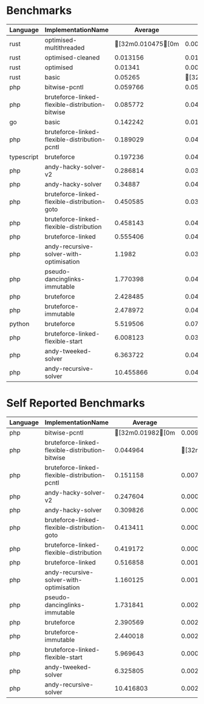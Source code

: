 # Benchmarks
|Language|ImplementationName|Average|Example 1|Example 2|Example 3|Example 4|Example 5|
|---|---|---|---|---|---|---|---|
|rust|optimised-multithreaded|[32m0.010475[0m|0.009667|[32m0.008896[0m|0.009508|[32m0.010345[0m|0.013959|
|rust|optimised-cleaned|0.013156|0.010069|0.009397|0.009755|0.023045|0.013513|
|rust|optimised|0.01341|0.009827|0.010058|0.00881|0.022788|0.015569|
|rust|basic|0.05265|[32m0.009544[0m|0.009014|[32m0.008745[0m|0.226142|[32m0.009806[0m|
|php|bitwise-pcntl|0.059766|0.050221|0.048242|0.048398|0.098236|0.053733|
|php|bruteforce-linked-flexible-distribution-bitwise|0.085772|0.041545|0.040301|0.03962|0.253147|0.054248|
|go|basic|0.142242|0.014514|0.014658|0.01497|0.652728|0.014338|
|php|bruteforce-linked-flexible-distribution-pcntl|0.189029|0.045644|0.047339|0.045886|0.744224|0.062052|
|typescript|bruteforce|0.197236|0.047046|0.048717|0.05058|0.788458|0.051378|
|php|andy-hacky-solver-v2|0.286814|0.039039|0.038816|0.04189|0.419466|0.89486|
|php|andy-hacky-solver|0.34887|0.044172|0.0402|0.041676|0.447848|1.170456|
|php|bruteforce-linked-flexible-distribution-goto|0.450585|0.036479|0.040275|0.037862|2.017827|0.12048|
|php|bruteforce-linked-flexible-distribution|0.458143|0.041925|0.040349|0.03866|2.049708|0.120074|
|php|bruteforce-linked|0.555406|0.041217|0.040776|0.038703|2.615241|0.041094|
|php|andy-recursive-solver-with-optimisation|1.1982|0.039347|0.044389|0.049215|1.752789|4.105262|
|php|pseudo-dancinglinks-immutable|1.770398|0.040835|0.043088|0.045008|8.672215|0.050844|
|php|bruteforce|2.428485|0.040115|0.044429|0.046928|11.957073|0.05388|
|php|bruteforce-immutable|2.478972|0.041245|0.044329|0.046829|12.205619|0.05684|
|python|bruteforce|5.519506|0.075228|0.052936|0.053432|27.34979|0.066142|
|php|bruteforce-linked-flexible-start|6.008123|0.03899|0.046924|0.269172|0.465215|29.220312|
|php|andy-tweeked-solver|6.363722|0.041412|0.04045|0.052583|17.497969|14.186197|
|php|andy-recursive-solver|10.455866|0.047312|0.045452|0.215386|15.933791|36.037386|

# Self Reported Benchmarks
|Language|ImplementationName|Average|Example 1|Example 2|Example 3|Example 4|Example 5|
|---|---|---|---|---|---|---|---|
|php|bitwise-pcntl|[32m0.01982[0m|0.009155|0.008107|0.007769|[32m0.058322[0m|0.015746|
|php|bruteforce-linked-flexible-distribution-bitwise|0.044964|[32m0.000253[0m|[32m0.000422[0m|[32m0.000144[0m|0.215282|0.00872|
|php|bruteforce-linked-flexible-distribution-pcntl|0.151158|0.00732|0.009648|0.007897|0.707935|0.02299|
|php|andy-hacky-solver-v2|0.247604|0.000406|0.001091|0.002368|0.381106|0.853047|
|php|andy-hacky-solver|0.309826|0.000671|0.001739|0.003437|0.410134|1.133149|
|php|bruteforce-linked-flexible-distribution-goto|0.413411|0.000525|0.00239|0.00059|1.979928|0.083623|
|php|bruteforce-linked-flexible-distribution|0.419172|0.000515|0.002428|0.000604|2.011246|0.081065|
|php|bruteforce-linked|0.516858|0.001029|0.002615|0.001496|2.577603|[32m0.001545[0m|
|php|andy-recursive-solver-with-optimisation|1.160125|0.001475|0.005158|0.011271|1.715656|4.067067|
|php|pseudo-dancinglinks-immutable|1.731841|0.00218|0.004591|0.006393|8.634976|0.011066|
|php|bruteforce|2.390569|0.002369|0.006829|0.008679|11.920391|0.014579|
|php|bruteforce-immutable|2.440018|0.002307|0.007002|0.008851|12.166848|0.015081|
|php|bruteforce-linked-flexible-start|5.969643|0.000578|0.008583|0.231294|0.427298|29.180461|
|php|andy-tweeked-solver|6.325805|0.002611|0.003101|0.014978|17.460721|14.147613|
|php|andy-recursive-solver|10.416803|0.002727|0.006743|0.177876|15.896452|36.000219|
